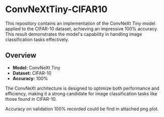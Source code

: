 

# ConvNeXtTiny-CIFAR10

This repository contains an implementation of the ConvNeXt Tiny model applied to the CIFAR-10 dataset, achieving an impressive 100% accuracy. This result demonstrates the model's capability in handling image classification tasks effectively.

## Overview

- **Model:** ConvNeXt Tiny
- **Dataset:** CIFAR-10
- **Accuracy:** 100%

The ConvNeXt architecture is designed to optimize both performance and efficiency, making it a strong candidate for image classification tasks like those found in CIFAR-10.

Accuracy on validation 100% recorded could be find in attached png plot.
